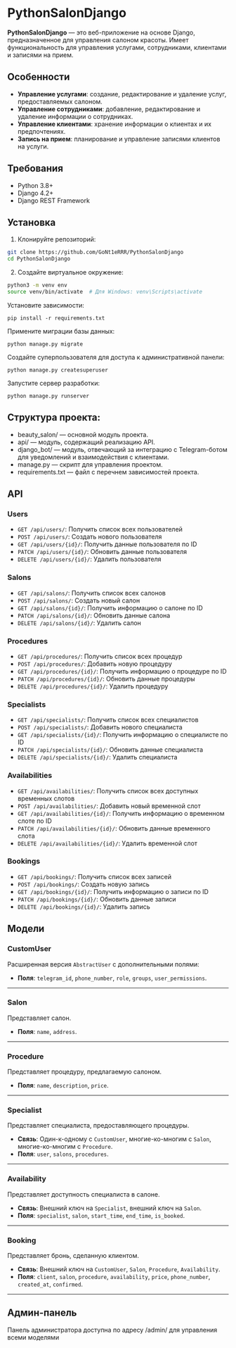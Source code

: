 # PythonSalonDjango

**PythonSalonDjango** — это веб-приложение на основе Django, предназначенное для управления салоном красоты. Имеет функциональность для управления услугами, сотрудниками, клиентами и записями на прием.

## Особенности

- **Управление услугами**: создание, редактирование и удаление услуг, предоставляемых салоном.
- **Управление сотрудниками**: добавление, редактирование и удаление информации о сотрудниках.
- **Управление клиентами**: хранение информации о клиентах и их предпочтениях.
- **Запись на прием**: планирование и управление записями клиентов на услуги.

## Требования

- Python 3.8+
- Django 4.2+
- Django REST Framework

## Установка

1. Клонируйте репозиторий:

```bash
git clone https://github.com/GoNt1eRRR/PythonSalonDjango
cd PythonSalonDjango
```
2. Создайте виртуальное окружение:

```bash
python3 -m venv env
source venv/bin/activate  # Для Windows: venv\Scripts\activate
```

Установите зависимости:

```
pip install -r requirements.txt
```
Примените миграции базы данных:
```
python manage.py migrate
```

Создайте суперпользователя для доступа к административной панели:
```
python manage.py createsuperuser
```
Запустите сервер разработки:
```
python manage.py runserver
```

## Структура проекта:

* beauty_salon/ — основной модуль проекта.
* api/ — модуль, содержащий реализацию API.
* django_bot/ — модуль, отвечающий за интеграцию с Telegram-ботом для уведомлений и взаимодействия с клиентами.
* manage.py — скрипт для управления проектом.
* requirements.txt — файл с перечнем зависимостей проекта.

## API
### Users
- `GET /api/users/`: Получить список всех пользователей
- `POST /api/users/`: Создать нового пользователя
- `GET /api/users/{id}/`: Получить данные пользователя по ID
- `PATCH /api/users/{id}/`: Обновить данные пользователя
- `DELETE /api/users/{id}/`: Удалить пользователя

### Salons
- `GET /api/salons/`: Получить список всех салонов
- `POST /api/salons/`: Создать новый салон
- `GET /api/salons/{id}/`: Получить информацию о салоне по ID
- `PATCH /api/salons/{id}/`: Обновить данные салона
- `DELETE /api/salons/{id}/`: Удалить салон

### Procedures
- `GET /api/procedures/`: Получить список всех процедур
- `POST /api/procedures/`: Добавить новую процедуру
- `GET /api/procedures/{id}/`: Получить информацию о процедуре по ID
- `PATCH /api/procedures/{id}/`: Обновить данные процедуры
- `DELETE /api/procedures/{id}/`: Удалить процедуру

### Specialists
- `GET /api/specialists/`: Получить список всех специалистов
- `POST /api/specialists/`: Добавить нового специалиста
- `GET /api/specialists/{id}/`: Получить информацию о специалисте по ID
- `PATCH /api/specialists/{id}/`: Обновить данные специалиста
- `DELETE /api/specialists/{id}/`: Удалить специалиста

### Availabilities
- `GET /api/availabilities/`: Получить список всех доступных временных слотов
- `POST /api/availabilities/`: Добавить новый временной слот
- `GET /api/availabilities/{id}/`: Получить информацию о временном слоте по ID
- `PATCH /api/availabilities/{id}/`: Обновить данные временного слота
- `DELETE /api/availabilities/{id}/`: Удалить временной слот

### Bookings
- `GET /api/bookings/`: Получить список всех записей
- `POST /api/bookings/`: Создать новую запись
- `GET /api/bookings/{id}/`: Получить информацию о записи по ID
- `PATCH /api/bookings/{id}/`: Обновить данные записи
- `DELETE /api/bookings/{id}/`: Удалить запись

## Модели

### CustomUser
Расширенная версия `AbstractUser` с дополнительными полями:
- **Поля**: `telegram_id`, `phone_number`, `role`, `groups`, `user_permissions`.

---

### Salon
Представляет салон.
- **Поля**: `name`, `address`.

---

### Procedure
Представляет процедуру, предлагаемую салоном.
- **Поля**: `name`, `description`, `price`.

---

### Specialist
Представляет специалиста, предоставляющего процедуры.
- **Связь**: Один-к-одному с `CustomUser`, многие-ко-многим с `Salon`, многие-ко-многим с `Procedure`.
- **Поля**: `user`, `salons`, `procedures`.

---

### Availability
Представляет доступность специалиста в салоне.
- **Связь**: Внешний ключ на `Specialist`, внешний ключ на `Salon`.
- **Поля**: `specialist`, `salon`, `start_time`, `end_time`, `is_booked`.

---

### Booking
Представляет бронь, сделанную клиентом.
- **Связь**: Внешний ключ на `CustomUser`, `Salon`, `Procedure`, `Availability`.
- **Поля**: `client`, `salon`, `procedure`, `availability`, `price`, `phone_number`, `created_at`, `confirmed`.

---
## Админ-панель
Панель администратора доступна по адресу /admin/ для управления всеми моделями


